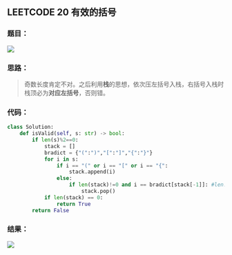 ## LEETCODE 20 有效的括号

### 题目：

<img src = "D:\Markdown\LEETCODE\questions\0020.png">

### 思路：

> 奇数长度肯定不对。之后利用**栈**的思想，依次压左括号入栈，右括号入栈时栈顶必为**对应左括号**，否则错。

### 代码：

```python
class Solution:
    def isValid(self, s: str) -> bool:
        if len(s)%2==0:
            stack = []
            bradict = {"(":")","[":"]","{":"}"}
            for i in s:
                if i == "(" or i == "[" or i == "{":
                    stack.append(i)
                else:
                    if len(stack)!=0 and i == bradict[stack[-1]]: #len!=0对应"}{"情况
                        stack.pop()
            if len(stack) == 0:
                return True
        return False
```

### 结果：

<img src = "D:\Markdown\LEETCODE\questions\0020r.png">